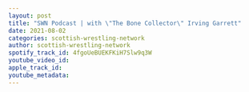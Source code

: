 ```yaml
---
layout: post
title: "SWN Podcast | with \"The Bone Collector\" Irving Garrett"
date: 2021-08-02
categories: scottish-wrestling-network
author: scottish-wrestling-network
spotify_track_id: 4fgoUeBUEKFKiH7Slw9q3W
youtube_video_id: 
apple_track_id: 
youtube_metadata: 
---
```

